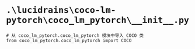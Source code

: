 # `.\lucidrains\coco-lm-pytorch\coco_lm_pytorch\__init__.py`

```
# 从 coco_lm_pytorch.coco_lm_pytorch 模块中导入 COCO 类
from coco_lm_pytorch.coco_lm_pytorch import COCO
```
